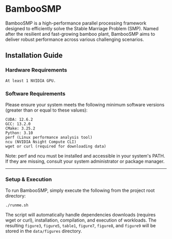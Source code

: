 # BambooSMP

BambooSMP is a high-performance parallel processing framework designed to efficiently solve the Stable Marriage Problem (SMP). Named after the resilient and fast-growing bamboo plant, BambooSMP aims to deliver robust performance across various challenging scenarios.

## Installation Guide

### Hardware Requirements

    At least 1 NVIDIA GPU.

### Software Requirements

Please ensure your system meets the following minimum software versions (greater than or equal to these values):

    CUDA: 12.6.2
    GCC: 13.2.0
    CMake: 3.25.2
    Python: 3.10
    perf (Linux performance analysis tool)
    ncu (NVIDIA Nsight Compute CLI)
    wget or curl (required for downloading data)

Note: perf and ncu must be installed and accessible in your system's PATH. If they are missing, consult your system administrator or package manager.

---

### Setup & Execution

To run BambooSMP, simply execute the following from the project root directory:

    ./runme.sh

The script will automatically handle dependencies downloads (requires wget or curl), installation, compilation, and execution of workloads. The resulting `figure3`, `figure5`, `table1`, `figure7`, `figure8`, and `figure9` will be stored in the `data/figures` directory.